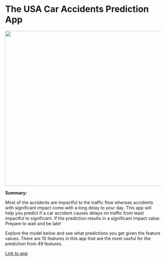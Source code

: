 # The USA Car Accidents Prediction App

<img src="https://raw.githubusercontent.com/machine-17/USA_Car_Accident_Prediction/master/Heroku%20App/assets/car%20crash.jpg" width="1000" height="500">

**Summary:**

Most of the accidents are impactful to the traffic flow whereas accidents with significant impact come with a long delay to your day. 
This app will help you predict if a car accident causes delays on traffic from least impactful to significant. If the prediction results in a significant impact value. 
Prepare to wait and be late!

Explore the model below and see what predictions you get given the feature values. There are 10 features in this app that are the most useful for the prediction from
49 features.

[Link to app](https://usa-car-accident-prediction-ap.herokuapp.com/)

